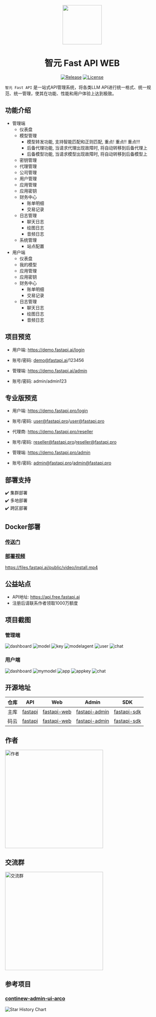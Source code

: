 <div align=center>

<img src="https://www.fastapi.ai/logo.png" width="128"/>

# 智元 Fast API WEB

[![Release](https://img.shields.io/github/v/release/iimeta/fastapi-web?color=blue)](https://github.com/iimeta/fastapi-web/releases)
[![License](https://img.shields.io/static/v1?label=license&message=MIT&color=green)](https://github.com/iimeta/fastapi-web/blob/main/LICENSE)

</div>

`智元 Fast API` 是一站式API管理系统，将各类LLM API进行统一格式、统一规范、统一管理，使其在功能、性能和用户体验上达到极致。

## 功能介绍
- 管理端
  - 仪表盘
  - 模型管理
    - 模型转发功能, 支持智能匹配和正则匹配, 重点! 重点!! 重点!!!
    - 后备代理功能, 当请求代理出现故障时, 将自动转移到后备代理上
    - 后备模型功能, 当请求模型出现故障时, 将自动转移到后备模型上
  - 密钥管理
  - 代理管理
  - 公司管理
  - 用户管理
  - 应用管理
  - 应用密钥
  - 财务中心
    - 账单明细
    - 交易记录
  - 日志管理
    - 聊天日志
    - 绘图日志
    - 音频日志
  - 系统管理
    - 站点配置
- 用户端
  - 仪表盘
  - 我的模型
  - 应用管理
  - 应用密钥
  - 财务中心
    - 账单明细
    - 交易记录
  - 日志管理
    - 聊天日志
    - 绘图日志
    - 音频日志

## 项目预览

- 用户端: https://demo.fastapi.ai/login
- 账号/密码: demo@fastapi.ai/123456

- 管理端: https://demo.fastapi.ai/admin
- 账号/密码: admin/admin123

## 专业版预览

- 用户端: https://demo.fastapi.pro/login
- 账号/密码: user@fastapi.pro/user@fastapi.pro

- 代理商: https://demo.fastapi.pro/reseller
- 账号/密码: reseller@fastapi.pro/reseller@fastapi.pro

- 管理端: https://demo.fastapi.pro/admin
- 账号/密码: admin@fastapi.pro/admin@fastapi.pro

## 部署支持

✔️ 集群部署  
✔️ 多地部署  
✔️ 跨区部署

## Docker部署
### [传送门](https://github.com/iimeta/fastapi-admin/tree/docker)

### [部署视频](https://files.fastapi.ai/public/video/install.mp4)
https://files.fastapi.ai/public/video/install.mp4

## 公益站点

- API地址: https://api.free.fastapi.ai
- 注册后请联系作者领取1000万额度

## 项目截图
### 管理端
![dashboard](https://github.com/iimeta/fastapi-admin/assets/138393700/4d26474f-2082-41b4-8bd9-843ccb66d0a7)
![model](https://github.com/iimeta/fastapi-admin/assets/138393700/89d0721c-a72b-47f3-84e3-0080f5f1c8f9)
![key](https://github.com/iimeta/fastapi-admin/assets/138393700/f93922de-92e2-438e-8786-ae26981ec154)
![modelagent](https://github.com/iimeta/fastapi-admin/assets/138393700/f1e2c21f-d5ce-45e7-811d-7a5ed1a04138)
![user](https://github.com/iimeta/fastapi-admin/assets/138393700/1e812ed7-ff9f-46ab-847d-23a177bbedf0)
![chat](https://github.com/iimeta/fastapi-admin/assets/138393700/041a4324-eba8-42d4-8467-5964df6242f3)

### 用户端
![dashboard](https://github.com/iimeta/fastapi-admin/assets/138393700/94cd152c-b370-4cd9-b3f2-ca1dddf6821e)
![mymodel](https://github.com/iimeta/fastapi-admin/assets/138393700/cd8fec82-b2b8-4af4-b471-2c313e321d30)
![app](https://github.com/iimeta/fastapi-admin/assets/138393700/4dec9a5f-f399-4bfc-a3e3-bb50248a2c4c)
![appkey](https://github.com/iimeta/fastapi-admin/assets/138393700/662fe51d-9ed1-4672-b9db-f418b492b9a2)
![chat](https://github.com/iimeta/fastapi-admin/assets/138393700/5a92ab02-1319-436c-af2d-7d9ef0f49fe5)

## 开源地址
| 仓库 | API                                          | Web                                                  | Admin                                                    | SDK                                                  |
| ---- |----------------------------------------------|------------------------------------------------------|----------------------------------------------------------|------------------------------------------------------|
| 主库 | [fastapi](https://github.com/iimeta/fastapi) | [fastapi-web](https://github.com/iimeta/fastapi-web) | [fastapi-admin](https://github.com/iimeta/fastapi-admin) | [fastapi-sdk](https://github.com/iimeta/fastapi-sdk) |
| 码云 | [fastapi](https://gitee.com/iimeta/fastapi)  | [fastapi-web](https://gitee.com/iimeta/fastapi-web)  | [fastapi-admin](https://gitee.com/iimeta/fastapi-admin)  | [fastapi-sdk](https://gitee.com/iimeta/fastapi-sdk)  |

## 作者
<img src="https://iim.ai/public/images/Author.png?t=20231207" width="320" alt="作者"/>

## 交流群
<img src="https://iim.ai/public/images/WeChatGroup.jpg?t=20241219" width="320" alt="交流群"/>

## 参考项目
### [continew-admin-ui-arco](https://github.com/Charles7c/continew-admin-ui-arco)


![Star History Chart](https://api.star-history.com/svg?repos=iimeta/fastapi-web&type=Date)
